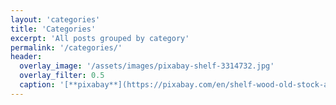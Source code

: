 ```yaml
---
layout: 'categories'
title: 'Categories'
excerpt: 'All posts grouped by category'
permalink: '/categories/'
header:
  overlay_image: '/assets/images/pixabay-shelf-3314732.jpg'
  overlay_filter: 0.5
  caption: '[**pixabay**](https://pixabay.com/en/shelf-wood-old-stock-archive-3314732/)'
---
```

